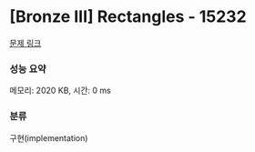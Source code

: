 # [Bronze III] Rectangles - 15232 

[문제 링크](https://www.acmicpc.net/problem/15232) 

### 성능 요약

메모리: 2020 KB, 시간: 0 ms

### 분류

구현(implementation)

